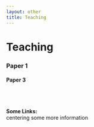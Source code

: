```yaml
---
layout: other
title: Teaching
---
```


<h1 class = "pageTitle"> Teaching </h1>

<h3> Paper 1 </h3>


<h4> Paper 3 </h4>
<br><br>

<p align="left">
  <b> Some Links:</b><br>
  centering some more information
  <br><br>
</p>
